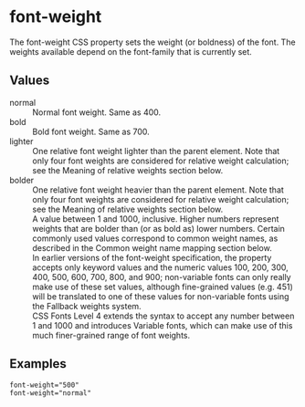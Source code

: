 # font-weight

The font-weight CSS property sets the weight (or boldness) of the font. The weights available depend on the font-family that is currently set.


## Values

<dl>
<dt>normal</dt>
<dd>Normal font weight. Same as 400.</dd>

<dt>bold</dt>
<dd>Bold font weight. Same as 700.</dd>

<dt>lighter</dt>
<dd>One relative font weight lighter than the parent element. Note that only four font weights are considered for relative weight calculation; see the Meaning of relative weights section below.</dd>

<dt>bolder</dt>
<dd>One relative font weight heavier than the parent element. Note that only four font weights are considered for relative weight calculation; see the Meaning of relative weights section below.</dd>

<dt><number></dt>
<dd>A <number> value between 1 and 1000, inclusive. Higher numbers represent weights that are bolder than (or as bold as) lower numbers. Certain commonly used values correspond to common weight names, as described in the Common weight name mapping section below.</dd>

<dd>In earlier versions of the font-weight specification, the property accepts only keyword values and the numeric values 100, 200, 300, 400, 500, 600, 700, 800, and 900; non-variable fonts can only really make use of these set values, although fine-grained values (e.g. 451) will be translated to one of these values for non-variable fonts using the Fallback weights system.</dd>

<dd>CSS Fonts Level 4 extends the syntax to accept any number between 1 and 1000 and introduces Variable fonts, which can make use of this much finer-grained range of font weights.</dd>
</dl>

## Examples

```
font-weight="500"
font-weight="normal"
```